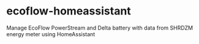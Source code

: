 # ecoflow-homeassistant
Manage EcoFlow PowerStream and Delta battery with data from SHRDZM energy meter using HomeAssistant
